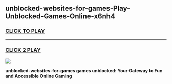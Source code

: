 
## unblocked-websites-for-games-Play-Unblocked-Games-Online-x6nh4
<h3>
<a href="https://premium76.site?title=unblocked-websites-for-games&ref=25A">CLICK TO PLAY</a></h3>
<hr>

<h3>
<a href="https://premium76.site?title=unblocked-websites-for-games&ref=25A">CLICK 2 PLAY</a>
  
</h3>

<a href="https://premium76.site?title=unblocked-websites-for-games&ref=25A"><img src="https://clearcache.store/games.png"></a>


**unblocked-websites-for-games games unblocked: Your Gateway to Fun and Accessible Online Gaming**
